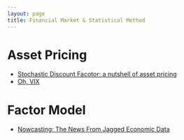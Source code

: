 ```yaml
---
layout: page
title: Financial Market & Statistical Method
---
```



# Asset Pricing

- [Stochastic Discount Facotor: a nutshell of asset pricing](https://skybluerw.github.io/2023/03/17/sdf-nutshell.html)
- [Oh, VIX](https://skybluerw.github.io/2024/04/06/vix.html)


# Factor Model
- [Nowcasting: The News From Jagged Economic Data](https://skybluerw.github.io/2023/05/25/news-from-ragged-data.html)
